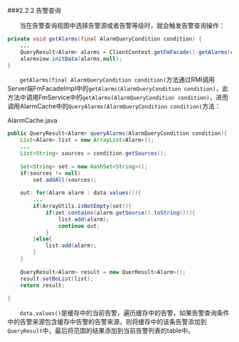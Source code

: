 ###2.2.2 告警查询

&#160; &#160; &#160; &#160;当在告警查询视图中选择告警源或者告警等级时，就会触发告警查询操作：

```java
private void getAlarms(final AlarmQueryCondition condition) {
    ...
    QueryResult<Alarm> alarms = ClientContext.getFmFacade().getAlarms(condition);
    alarmview.initData(alarms,null);
}
```

&#160; &#160; &#160; &#160;`getAlarms(final AlarmQueryCondition condition)`方法通过RMI调用Server端FmFacadeImpl中的`getAlarms(AlarmQueryCondition condition)`，此方法中调用FmService中的`getAlarms(AlarmQueryCondition condition)`，进而调用AlarmCache中的`QueryAlarms(AlarmQueryCondition condition)`方法：

AlarmCache.java
```java
public QueryResult<Alarm> queryAlarms(AlarmQueryCondition condition){
    List<Alarm> list = new ArrayList<Alarm>();
    ...
    List<String> sources = condition.getSources();
    
    Set<String> set = new HashSet<String>();
    if(sources != null)
        set.addAll(sources);
    
    out: for(Alarm alarm : data.values()){
        ...
        if(ArrayUtils.isNotEmpty(set)){
            if(set.contains(alarm.getSource().toString())){
                list.add(alarm);
                continue out;
            }        
        }else{
            list.add(alarm);
        }
    }
    
    QueryResult<Alarm> result = new QuerResult<Alarm>();
    result.setBoList(list);
    return result;
    
}
```
&#160; &#160; &#160; &#160;`data.values()`是缓存中的当前告警，遍历缓存中的告警，如果告警查询条件中的告警来源包含缓存中告警的告警来源，则将缓存中的该条告警添加到`QueryResult`中，最后将范围的结果添加到当前告警列表的table中。